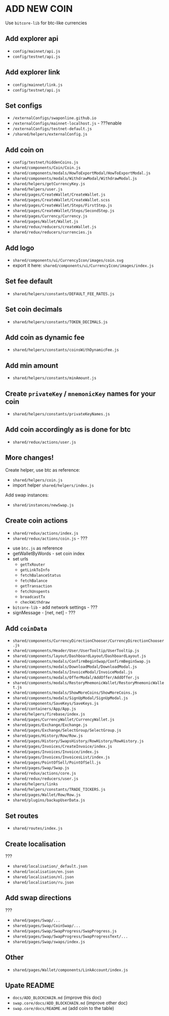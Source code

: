 # ADD NEW COIN

Use `bitcore-lib` for btc-like currencies


## Add explorer api

- `config/mainnet/api.js`
- `config/testnet/api.js`


## Add explorer link

- `config/mainnet/link.js`
- `config/testnet/api.js`


## Set configs

- `/externalConfigs/swaponline.github.io`
- `/externalConfigs/mainnet-localhost.js` - ???enable
- `/externalConfigs/testnet-default.js`
- `/shared/helpers/externalConfig.js`


## Add coin on

- `config/testnet/hiddenCoins.js`
- `shared/components/Coin/Coin.js`
- `shared/components/modals/HowToExportModal/HowToExportModal.js`
- `shared/components/modals/WithdrawModal/WithdrawModal.js`
- `shared/helpers/getCurrencyKey.js`
- `shared/helpers/user.js`
- `shared/pages/CreateWallet/CreateWallet.js`
- `shared/pages/CreateWallet/CreateWallet.scss`
- `shared/pages/CreateWallet/Steps/FirstStep.js`
- `shared/pages/CreateWallet/Steps/SecondStep.js`
- `shared/pages/Currency/Currency.js`
- `shared/pages/Wallet/Wallet.js`
- `shared/redux/reducers/createWallet.js`
- `shared/redux/reducers/currencies.js`


## Add logo

- `shared/components/ui/CurrencyIcon/images/coin.svg`
- export it here: `shared/components/ui/CurrencyIcon/images/index.js`


## Set fee default

- `shared/helpers/constants/DEFAULT_FEE_RATES.js`


## Set coin decimals

- `shared/helpers/constants/TOKEN_DECIMALS.js`


## Add coin as dynamic fee

- `shared/helpers/constants/coinsWithDynamicFee.js`


## Add min amount

- `shared/helpers/constants/minAmount.js`


## Create `privateKey` / `mnemonicKey` names for your coin

- `shared/helpers/constants/privateKeyNames.js`


## Add coin accordingly as is done for btc

- `shared/redux/actions/user.js`


## More changes!

Create helper, use btc as reference:

- `shared/helpers/coin.js`
- import helper `shared/helpers/index.js`

Add swap instances:

- `shared/instances/newSwap.js`


## Create coin actions

- `shared/redux/actions/index.js`
- `shared/redux/actions/coin.js` - ???

* use `btc.js` as reference
* getWalletByWords - set coin index
* set urls
	- `getTxRouter`
	- `getLinkToInfo`
	- `fetchBalanceStatus`
	- `fetchBalance`
	- `getTransaction`
	- `fetchUnspents`
	- `broadcastTx`
	- `checkWithdraw`
* `bitcore-lib` - add network settings - ???
* signMessage - [net, net] - ???


## Add `coinData`

- `shared/components/CurrencyDirectionChooser/CurrencyDirectionChooser.js`
- `shared/components/Header/User/UserTooltip/UserTooltip.js`
- `shared/components/layout/DashboardLayout/DashboardLayout.js`
- `shared/components/modals/ConfirmBeginSwap/ConfirmBeginSwap.js`
- `shared/components/modals/DownloadModal/DownloadModal.js`
- `shared/components/modals/InvoiceModal/InvoiceModal.js`
- `shared/components/modals/OfferModal/AddOffer/AddOffer.js`
- `shared/components/modals/RestoryMnemonicWallet/RestoryMnemonicWallet.js`
- `shared/components/modals/ShowMoreCoins/ShowMoreCoins.js`
- `shared/components/modals/SignUpModal/SignUpModal.js`
- `shared/components/SaveKeys/SaveKeys.js`
- `shared/containers/App/App.js`
- `shared/helpers/firebase/index.js`
- `shared/pages/CurrencyWallet/CurrencyWallet.js`
- `shared/pages/Exchange/Exchange.js`
- `shared/pages/Exchange/SelectGroup/SelectGroup.js`
- `shared/pages/History/Row/Row.js`
- `shared/pages/History/SwapsHistory/RowHistory/RowHistory.js`
- `shared/pages/Invoices/CreateInvoice/index.js`
- `shared/pages/Invoices/Invoice/index.js`
- `shared/pages/Invoices/InvoicesList/index.js`
- `shared/pages/PointOfSell/PointOfSell.js`
- `shared/pages/Swap/Swap.js`
- `shared/redux/actions/core.js`
- `shared/redux/reducers/user.js`
- `shared/helpers/links`
- `shared/helpers/constants/TRADE_TICKERS.js`
- `shared/pages/Wallet/Row/Row.js`
- `shared/plugins/backupUserData.js`


## Set routes

- `shared/routes/index.js`


## Create localisation

???
- `shared/localisation/_default.json`
- `shared/localisation/en.json`
- `shared/localisation/nl.json`
- `shared/localisation/ru.json`


## Add swap directions

???
- `shared/pages/Swap/...`
- `shared/pages/Swap/CoinSwap/...`
- `shared/pages/Swap/SwapProgress/SwapProgress.js`
- `shared/pages/Swap/SwapProgress/SwapProgressText/...`
- `shared/pages/Swap/swaps/index.js`


## Other

- `shared/pages/Wallet/components/LinkAccount/index.js`


## Upate README

- `docs/ADD_BLOCKCHAIN.md` (improve this doc)
- `swap.core/docs/ADD_BLOCKCHAIN.md` (improve other doc)
- `swap.core/docs/README.md` (add coin to the table)
